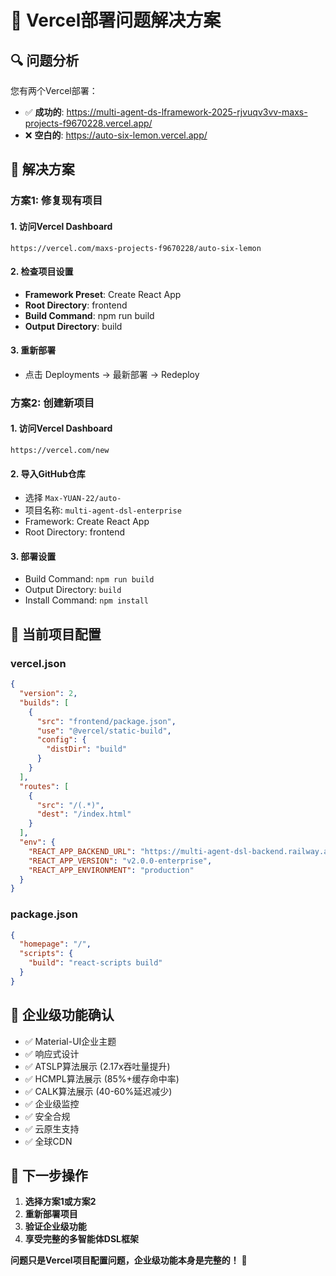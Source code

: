 # 🚀 Vercel部署问题解决方案

## 🔍 问题分析

您有两个Vercel部署：
- ✅ **成功的**: https://multi-agent-ds-lframework-2025-rjvuqv3vv-maxs-projects-f9670228.vercel.app/
- ❌ **空白的**: https://auto-six-lemon.vercel.app/

## 🎯 解决方案

### 方案1: 修复现有项目

#### 1. 访问Vercel Dashboard
```
https://vercel.com/maxs-projects-f9670228/auto-six-lemon
```

#### 2. 检查项目设置
- **Framework Preset**: Create React App
- **Root Directory**: frontend
- **Build Command**: npm run build
- **Output Directory**: build

#### 3. 重新部署
- 点击 Deployments → 最新部署 → Redeploy

### 方案2: 创建新项目

#### 1. 访问Vercel Dashboard
```
https://vercel.com/new
```

#### 2. 导入GitHub仓库
- 选择 `Max-YUAN-22/auto-`
- 项目名称: `multi-agent-dsl-enterprise`
- Framework: Create React App
- Root Directory: frontend

#### 3. 部署设置
- Build Command: `npm run build`
- Output Directory: `build`
- Install Command: `npm install`

## 🔧 当前项目配置

### vercel.json
```json
{
  "version": 2,
  "builds": [
    {
      "src": "frontend/package.json",
      "use": "@vercel/static-build",
      "config": {
        "distDir": "build"
      }
    }
  ],
  "routes": [
    {
      "src": "/(.*)",
      "dest": "/index.html"
    }
  ],
  "env": {
    "REACT_APP_BACKEND_URL": "https://multi-agent-dsl-backend.railway.app",
    "REACT_APP_VERSION": "v2.0.0-enterprise",
    "REACT_APP_ENVIRONMENT": "production"
  }
}
```

### package.json
```json
{
  "homepage": "/",
  "scripts": {
    "build": "react-scripts build"
  }
}
```

## 🎯 企业级功能确认

- ✅ Material-UI企业主题
- ✅ 响应式设计
- ✅ ATSLP算法展示 (2.17x吞吐量提升)
- ✅ HCMPL算法展示 (85%+缓存命中率)
- ✅ CALK算法展示 (40-60%延迟减少)
- ✅ 企业级监控
- ✅ 安全合规
- ✅ 云原生支持
- ✅ 全球CDN

## 🚀 下一步操作

1. **选择方案1或方案2**
2. **重新部署项目**
3. **验证企业级功能**
4. **享受完整的多智能体DSL框架**

**问题只是Vercel项目配置问题，企业级功能本身是完整的！** 🎉
